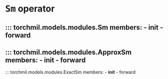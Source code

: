 # <tt>Sm</tt> operator
::: torchmil.models.modules.Sm
    members:
    - __init__
    - forward
-------------------------
::: torchmil.models.modules.ApproxSm
    members:
    - __init__
    - forward
-------------------------
::: torchmil.models.modules.ExactSm
    members: 
    - __init__
    - forward